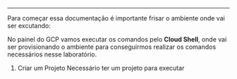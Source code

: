 ----------

Para começar essa documentação é importante frisar o ambiente onde vai ser excutando: 

No painel do GCP vamos executar os comandos pelo **Cloud Shell**, onde vai ser provisionando o ambiente para conseguirmos realizar os comandos necessários nesse laboratório. 

1. Criar um Projeto 
	Necessário ter um projeto para executar 
